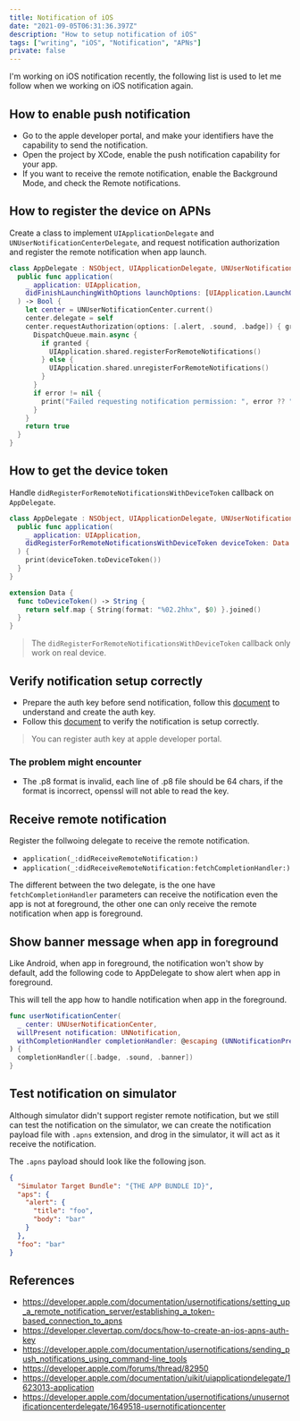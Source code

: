 ```yaml
---
title: Notification of iOS
date: "2021-09-05T06:31:36.397Z"
description: "How to setup notification of iOS"
tags: ["writing", "iOS", "Notification", "APNs"]
private: false
---
```


I'm working on iOS notification recently, the following list is used to let me follow when we working on iOS notification again.

## How to enable push notification

- Go to the apple developer portal, and make your identifiers have the capability to send the notification.
- Open the project by XCode, enable the push notification capability for your app.
- If you want to receive the remote notification, enable the Background Mode, and check the Remote notifications.

## How to register the device on APNs

Create a class to implement `UIApplicationDelegate` and `UNUserNotificationCenterDelegate`, and request notification authorization and register the remote notification when app launch.

```swift
class AppDelegate : NSObject, UIApplicationDelegate, UNUserNotificationCenterDelegate {
  public func application(
    _ application: UIApplication,
    didFinishLaunchingWithOptions launchOptions: [UIApplication.LaunchOptionsKey: Any]?
  ) -> Bool {
    let center = UNUserNotificationCenter.current()
    center.delegate = self
    center.requestAuthorization(options: [.alert, .sound, .badge]) { granted, error in
      DispatchQueue.main.async {
        if granted {
          UIApplication.shared.registerForRemoteNotifications()
        } else {
          UIApplication.shared.unregisterForRemoteNotifications()
        }
      }
      if error != nil {
        print("Failed requesting notification permission: ", error ?? "")
      }
    }
    return true
  }
}
```

## How to get the device token

Handle `didRegisterForRemoteNotificationsWithDeviceToken` callback on `AppDelegate`.

```swift
class AppDelegate : NSObject, UIApplicationDelegate, UNUserNotificationCenterDelegate {
  public func application(
    _ application: UIApplication,
    didRegisterForRemoteNotificationsWithDeviceToken deviceToken: Data
  ) {
    print(deviceToken.toDeviceToken())
  }
}

extension Data {
  func toDeviceToken() -> String {
    return self.map { String(format: "%02.2hhx", $0) }.joined()
  }
}
```

> The `didRegisterForRemoteNotificationsWithDeviceToken` callback only work on real device.

## Verify notification setup correctly

- Prepare the auth key before send notification, follow this [document](https://developer.apple.com/documentation/usernotifications/setting_up_a_remote_notification_server/establishing_a_token-based_connection_to_apns) to understand and create the auth key.
- Follow this [document](https://developer.apple.com/documentation/usernotifications/sending_push_notifications_using_command-line_tools) to verify the notification is setup correctly.

> You can register auth key at apple developer portal.

### The problem might encounter

- The .p8 format is invalid, each line of .p8 file should be 64 chars, if the format is incorrect, openssl will not able to read the key.

## Receive remote notification

Register the follwoing delegate to receive the remote notification.

- `application(_:didReceiveRemoteNotification:)`
- `application(_:didReceiveRemoteNotification:fetchCompletionHandler:)`

The different between the two delegate, is the one have `fetchCompletionHandler` parameters can receive the notification even the app is not at foreground, the other one can only receive the remote notification when app is foreground.

## Show banner message when app in foreground

Like Android, when app in foreground, the notification won't show by default, add the following code to AppDelegate to show alert when app in foreground.

This will tell the app how to handle notification when app in the foreground.

```swift
func userNotificationCenter(
  _ center: UNUserNotificationCenter,
  willPresent notification: UNNotification,
  withCompletionHandler completionHandler: @escaping (UNNotificationPresentationOptions) -> Void
) {
  completionHandler([.badge, .sound, .banner])
}
```

## Test notification on simulator

Although simulator didn't support register remote notification, but we still can test the notification on the simulator, we can create the notification payload file with `.apns` extension, and drog in the simulator, it will act as it receive the notification.

The `.apns` payload should look like the following json.

```json
{
  "Simulator Target Bundle": "{THE APP BUNDLE ID}",
  "aps": {
    "alert": {
      "title": "foo",
      "body": "bar"
    }
  },
  "foo": "bar"
}
```

## References

- https://developer.apple.com/documentation/usernotifications/setting_up_a_remote_notification_server/establishing_a_token-based_connection_to_apns
- https://developer.clevertap.com/docs/how-to-create-an-ios-apns-auth-key
- https://developer.apple.com/documentation/usernotifications/sending_push_notifications_using_command-line_tools
- https://developer.apple.com/forums/thread/82950
- https://developer.apple.com/documentation/uikit/uiapplicationdelegate/1623013-application
- https://developer.apple.com/documentation/usernotifications/unusernotificationcenterdelegate/1649518-usernotificationcenter
